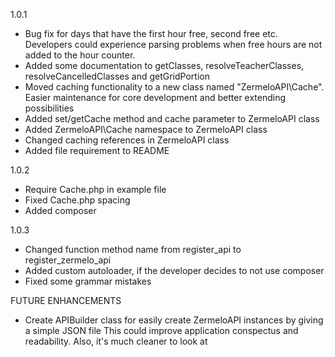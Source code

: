 1.0.1

- Bug fix for days that have the first hour free, second free etc.
	Developers could experience parsing problems when free hours are not added to the hour counter.
- Added some documentation to getClasses, resolveTeacherClasses, resolveCancelledClasses and getGridPortion
- Moved caching functionality to a new class named "ZermeloAPI\\Cache". 
	Easier maintenance for core development and better extending possibilities
- Added set/getCache method and cache parameter to ZermeloAPI class
- Added ZermeloAPI\Cache namespace to ZermeloAPI class
- Changed caching references in ZermeloAPI class
- Added file requirement to README

1.0.2
- Require Cache.php in example file
- Fixed Cache.php spacing
- Added composer

1.0.3
- Changed function method name from register_api to register_zermelo_api
- Added custom autoloader, if the developer decides to not use composer
- Fixed some grammar mistakes

FUTURE ENHANCEMENTS

- Create APIBuilder class for easily create ZermeloAPI instances by giving a simple JSON file
	This could improve application conspectus and readability. Also, it's much cleaner to look at
